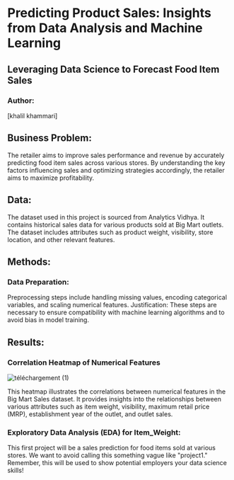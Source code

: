 # Predicting Product Sales:  Insights from Data Analysis and Machine Learning
## Leveraging Data Science to Forecast Food Item Sales
### Author: 
[khalil khammari]

## Business Problem:

The retailer aims to improve sales performance and revenue by accurately predicting food item sales across various stores. By understanding the key factors influencing sales and optimizing strategies accordingly, the retailer aims to maximize profitability.

## Data:

The dataset used in this project is sourced from Analytics Vidhya. It contains historical sales data for various products sold at Big Mart outlets. The dataset includes attributes such as product weight, visibility, store location, and other relevant features.

## Methods:
### Data Preparation: 

Preprocessing steps include handling missing values, encoding categorical variables, and scaling numerical features.
Justification: These steps are necessary to ensure compatibility with machine learning algorithms and to avoid bias in model training.

## Results:
### Correlation Heatmap of Numerical Features

![téléchargement (1)](https://github.com/khal94/Prediction-of-Product-Sales/assets/160352736/288c98ad-3c0e-4f21-86ed-4d5a1dbbfd9b)

This heatmap illustrates the correlations between numerical features in the Big Mart Sales dataset. It provides insights into the relationships between various attributes such as item weight, visibility, maximum retail price (MRP), establishment year of the outlet, and outlet sales.

### Exploratory Data Analysis (EDA) for Item_Weight:


This first project will be a sales prediction for food items sold at various stores. We want to avoid calling this something vague like "project1." Remember, this will be used to show potential employers your data science skills!
